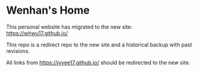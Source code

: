 
# Wenhan's Home

This personal website has migrated to the new site: https://whwu17.github.io/

This repo is a redirect repo to the new site and a historical backup with past revisions.

All links from https://ivyee17.github.io/ should be redirected to the new site.

